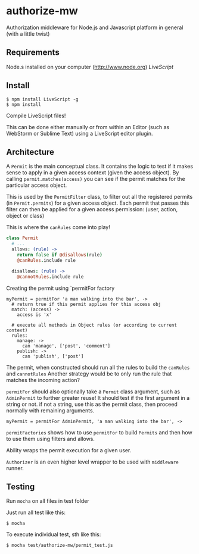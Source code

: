 authorize-mw
============

Authorization middleware for Node.js and Javascript platform in general (with a little twist)

## Requirements

Node.s installed on your computer (http://www.node.org)
*LiveScript*

## Install

```
$ npm install LiveScript -g
$ npm install
```

Compile LiveScript files!

This can be done either manually or from within an Editor (such as WebStorm or Sublime Text) using a LiveScript editor plugin.

## Architecture

A `Permit` is the main conceptual class. It contains the logic to test if it makes sense to apply in a given
access context (given the access object). By calling `permit.matches(access)` you can see if the permit matches for
the particular access object.

This is used by the `PermitFilter` class, to filter out all the registered permits (in `Permit.permits`) for a given access object.
Each permit that passes this filter can then be applied for a given access permission: (user, action, object or class)

This is where the `canRules` come into play!

```coffeescript
class Permit
  # ...
  allows: (rule) ->
    return false if @disallows(rule)
    @canRules.include rule

  disallows: (rule) ->
    @cannotRules.include rule
```

Creating the permit using `permitFor factory

```
myPermit = permitFor 'a man walking into the bar', ->
  # return true if this permit applies for this access obj
  match: (access) ->
    access is 'x'

  # execute all methods in Object rules (or according to current context)
  rules:
    manage: ->
      can 'manage', ['post', 'comment']
    publish: ->
      can 'publish', ['post']
```

The permit, when constructed should run all the rules to build the `canRules` and `cannotRules`
Another strategy would be to only run the rule that matches the incoming action?

`permitFor` should also optionally take a `Permit` class argument, such as `AdminPermit` to further greater reuse!
It should test if the first argument in a string or not. if not a string, use this as the permit class,
then proceed normally with remaining arguments.

`myPermit = permitFor AdminPermit, 'a man walking into the bar', ->`

`permitFactories` shows how to use `permitFor` to build `Permits` and then how to use them using filters and allows.

Ability wraps the permit execution for a given user.

`Authorizer` is an even higher level wrapper to be used with `middleware` runner.

## Testing

Run `mocha` on all files in test folder

Just run all test like this:

`$ mocha`

To execute individual test, sth like this:

`$ mocha test/authorize-mw/permit_test.js`


